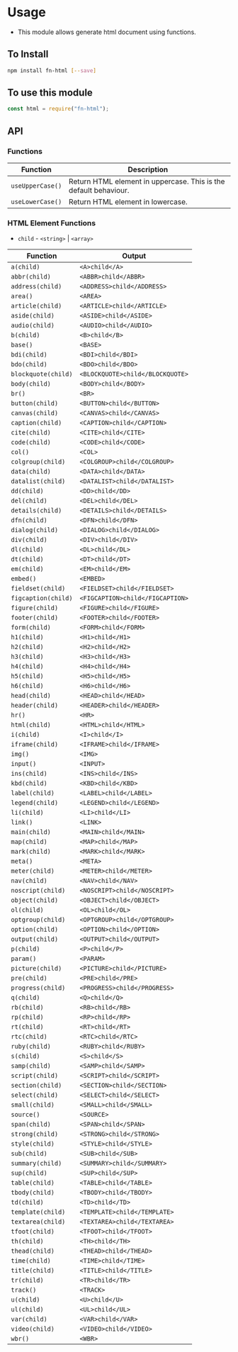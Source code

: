 # Usage

- This module allows generate html document using functions.

## To Install

```bash
npm install fn-html [--save]
```

## To use this module

```js
const html = require("fn-html");
```

## API

### Functions

| Function         | Description                                                      |
| ---------------- | ---------------------------------------------------------------- |
| `useUpperCase()` | Return HTML element in uppercase. This is the default behaviour. |
| `useLowerCase()` | Return HTML element in lowercase.                                |

### HTML Element Functions

- `child` - `<string>` | `<array>`

| Function            | Output                           |
| ------------------- | -------------------------------- |
| `a(child)`          | `<A>child</A>`                   |
| `abbr(child)`       | `<ABBR>child</ABBR>`             |
| `address(child)`    | `<ADDRESS>child</ADDRESS>`       |
| `area()`            | `<AREA>`                         |
| `article(child)`    | `<ARTICLE>child</ARTICLE>`       |
| `aside(child)`      | `<ASIDE>child</ASIDE>`           |
| `audio(child)`      | `<AUDIO>child</AUDIO>`           |
| `b(child)`          | `<B>child</B>`                   |
| `base()`            | `<BASE>`                         |
| `bdi(child)`        | `<BDI>child</BDI>`               |
| `bdo(child)`        | `<BDO>child</BDO>`               |
| `blockquote(child)` | `<BLOCKQUOTE>child</BLOCKQUOTE>` |
| `body(child)`       | `<BODY>child</BODY>`             |
| `br()`              | `<BR>`                           |
| `button(child)`     | `<BUTTON>child</BUTTON>`         |
| `canvas(child)`     | `<CANVAS>child</CANVAS>`         |
| `caption(child)`    | `<CAPTION>child</CAPTION>`       |
| `cite(child)`       | `<CITE>child</CITE>`             |
| `code(child)`       | `<CODE>child</CODE>`             |
| `col()`             | `<COL>`                          |
| `colgroup(child)`   | `<COLGROUP>child</COLGROUP>`     |
| `data(child)`       | `<DATA>child</DATA>`             |
| `datalist(child)`   | `<DATALIST>child</DATALIST>`     |
| `dd(child)`         | `<DD>child</DD>`                 |
| `del(child)`        | `<DEL>child</DEL>`               |
| `details(child)`    | `<DETAILS>child</DETAILS>`       |
| `dfn(child)`        | `<DFN>child</DFN>`               |
| `dialog(child)`     | `<DIALOG>child</DIALOG>`         |
| `div(child)`        | `<DIV>child</DIV>`               |
| `dl(child)`         | `<DL>child</DL>`                 |
| `dt(child)`         | `<DT>child</DT>`                 |
| `em(child)`         | `<EM>child</EM>`                 |
| `embed()`           | `<EMBED>`                        |
| `fieldset(child)`   | `<FIELDSET>child</FIELDSET>`     |
| `figcaption(child)` | `<FIGCAPTION>child</FIGCAPTION>` |
| `figure(child)`     | `<FIGURE>child</FIGURE>`         |
| `footer(child)`     | `<FOOTER>child</FOOTER>`         |
| `form(child)`       | `<FORM>child</FORM>`             |
| `h1(child)`         | `<H1>child</H1>`                 |
| `h2(child)`         | `<H2>child</H2>`                 |
| `h3(child)`         | `<H3>child</H3>`                 |
| `h4(child)`         | `<H4>child</H4>`                 |
| `h5(child)`         | `<H5>child</H5>`                 |
| `h6(child)`         | `<H6>child</H6>`                 |
| `head(child)`       | `<HEAD>child</HEAD>`             |
| `header(child)`     | `<HEADER>child</HEADER>`         |
| `hr()`              | `<HR>`                           |
| `html(child)`       | `<HTML>child</HTML>`             |
| `i(child)`          | `<I>child</I>`                   |
| `iframe(child)`     | `<IFRAME>child</IFRAME>`         |
| `img()`             | `<IMG>`                          |
| `input()`           | `<INPUT>`                        |
| `ins(child)`        | `<INS>child</INS>`               |
| `kbd(child)`        | `<KBD>child</KBD>`               |
| `label(child)`      | `<LABEL>child</LABEL>`           |
| `legend(child)`     | `<LEGEND>child</LEGEND>`         |
| `li(child)`         | `<LI>child</LI>`                 |
| `link()`            | `<LINK>`                         |
| `main(child)`       | `<MAIN>child</MAIN>`             |
| `map(child)`        | `<MAP>child</MAP>`               |
| `mark(child)`       | `<MARK>child</MARK>`             |
| `meta()`            | `<META>`                         |
| `meter(child)`      | `<METER>child</METER>`           |
| `nav(child)`        | `<NAV>child</NAV>`               |
| `noscript(child)`   | `<NOSCRIPT>child</NOSCRIPT>`     |
| `object(child)`     | `<OBJECT>child</OBJECT>`         |
| `ol(child)`         | `<OL>child</OL>`                 |
| `optgroup(child)`   | `<OPTGROUP>child</OPTGROUP>`     |
| `option(child)`     | `<OPTION>child</OPTION>`         |
| `output(child)`     | `<OUTPUT>child</OUTPUT>`         |
| `p(child)`          | `<P>child</P>`                   |
| `param()`           | `<PARAM>`                        |
| `picture(child)`    | `<PICTURE>child</PICTURE>`       |
| `pre(child)`        | `<PRE>child</PRE>`               |
| `progress(child)`   | `<PROGRESS>child</PROGRESS>`     |
| `q(child)`          | `<Q>child</Q>`                   |
| `rb(child)`         | `<RB>child</RB>`                 |
| `rp(child)`         | `<RP>child</RP>`                 |
| `rt(child)`         | `<RT>child</RT>`                 |
| `rtc(child)`        | `<RTC>child</RTC>`               |
| `ruby(child)`       | `<RUBY>child</RUBY>`             |
| `s(child)`          | `<S>child</S>`                   |
| `samp(child)`       | `<SAMP>child</SAMP>`             |
| `script(child)`     | `<SCRIPT>child</SCRIPT>`         |
| `section(child)`    | `<SECTION>child</SECTION>`       |
| `select(child)`     | `<SELECT>child</SELECT>`         |
| `small(child)`      | `<SMALL>child</SMALL>`           |
| `source()`          | `<SOURCE>`                       |
| `span(child)`       | `<SPAN>child</SPAN>`             |
| `strong(child)`     | `<STRONG>child</STRONG>`         |
| `style(child)`      | `<STYLE>child</STYLE>`           |
| `sub(child)`        | `<SUB>child</SUB>`               |
| `summary(child)`    | `<SUMMARY>child</SUMMARY>`       |
| `sup(child)`        | `<SUP>child</SUP>`               |
| `table(child)`      | `<TABLE>child</TABLE>`           |
| `tbody(child)`      | `<TBODY>child</TBODY>`           |
| `td(child)`         | `<TD>child</TD>`                 |
| `template(child)`   | `<TEMPLATE>child</TEMPLATE>`     |
| `textarea(child)`   | `<TEXTAREA>child</TEXTAREA>`     |
| `tfoot(child)`      | `<TFOOT>child</TFOOT>`           |
| `th(child)`         | `<TH>child</TH>`                 |
| `thead(child)`      | `<THEAD>child</THEAD>`           |
| `time(child)`       | `<TIME>child</TIME>`             |
| `title(child)`      | `<TITLE>child</TITLE>`           |
| `tr(child)`         | `<TR>child</TR>`                 |
| `track()`           | `<TRACK>`                        |
| `u(child)`          | `<U>child</U>`                   |
| `ul(child)`         | `<UL>child</UL>`                 |
| `var(child)`        | `<VAR>child</VAR>`               |
| `video(child)`      | `<VIDEO>child</VIDEO>`           |
| `wbr()`             | `<WBR>`                          |
